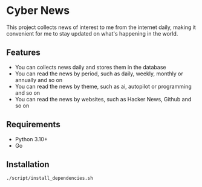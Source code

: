 # Cyber News

This project collects news of interest to me from the internet daily, making it convenient for me to stay updated on what's happening in the world.

## Features

- You can collects news daily and stores them in the database
- You can read the news by period, such as daily, weekly, monthly or annually and so on
- You can read the news by theme, such as ai, autopilot or programming and so on
- You can read the news by websites, such as Hacker News, Github and so on

## Requirements

- Python 3.10+
- Go

## Installation

```sh
./script/install_dependencies.sh
```
